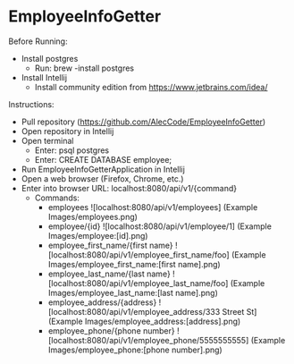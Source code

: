 # EmployeeInfoGetter

Before Running:
- Install postgres
  - Run: brew -install postgres
- Install Intellij
  - Install community edition from https://www.jetbrains.com/idea/
    
Instructions:
- Pull repository (https://github.com/AlecCode/EmployeeInfoGetter)
- Open repository in Intellij
- Open terminal
    - Enter: psql postgres
    - Enter: CREATE DATABASE employee;
- Run EmployeeInfoGetterApplication in Intellij
- Open a web browser (Firefox, Chrome, etc.)
- Enter into browser URL: localhost:8080/api/v1/{command}
    - Commands:
      - employees
        ![localhost:8080/api/v1/employees]
        (Example Images/employees.png)
      - employee/{id}
        ![localhost:8080/api/v1/employee/1]
        (Example Images/employee:[id].png)
      - employee_first_name/{first name}
        ![localhost:8080/api/v1/employee_first_name/foo]
        (Example Images/employee_first_name:[first name].png)
      - employee_last_name/{last name}
        ![localhost:8080/api/v1/employee_last_name/foo]
        (Example Images/employee_last_name:[last name].png)
      - employee_address/{address}
        ![localhost:8080/api/v1/employee_address/333 Street St]
        (Example Images/employee_address:[address].png)
      - employee_phone/{phone number}
        ![localhost:8080/api/v1/employee_phone/5555555555]
        (Example Images/employee_phone:[phone number].png)
